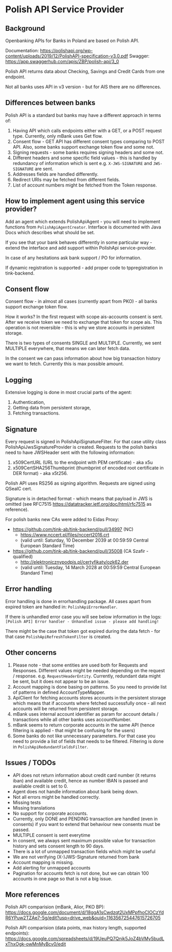 # Polish API Service Provider

## Background
Openbanking APIs for Banks in Poland are based on Polish API.

Documentation: https://polishapi.org/wp-content/uploads/2019/12/PolishAPI-specification-v3.0.pdf
Swagger: https://app.swaggerhub.com/apis/ZBP/polish-api/3_0

Polish API returns data about Checking, Savings and Credit Cards from one endpoint.

Not all banks uses API in v3 version - but for AIS there are no differences.

## Differences between banks

Polish API is a standard but banks may have a different approach in terms of:
 1. Having API which calls endpoints either with a GET, or a POST request type. Currently, only mBank uses Get flow.
 2. Consent flow - GET API has different consent types comparing to POST API. 
    Also, some banks support exchange token flow and some not. 
 3. Signing requests - some banks requires signing headers and some not.
 4. Different headers and some specific field values - this is handled by redundancy of information which is sent
    e.g. ```X-JWS-SIGNATURE``` and ```JWS-SIGNATURE``` are sent.
 5. Addresses fields are handled differently.
 6. Redirect URIs may be fetched from different fields.
 7. List of account numbers might be fetched from the Token response.
 
## How to implement agent using this service provider?

Add an agent which extends PolishApiAgent - you will need to implement functions from
```PolishApiAgentCreator```. Interface is documented with Java Docs which describes what should be set.

If you see that your bank behaves differently in some particular way - extend the interface and
add support within PolishApi service-provider.

In case of any hesitations ask bank support / PO for information.

If dynamic registration is supported - add proper code to tppregistration in tink-backend.

## Consent flow
Consent flow - in almost all cases (currently apart from PKO) - all banks support exchange token flow.

How it works?
In the first request with scope ais-accounts consent is sent. After we receive token
we need to exchange that token for scope ais. This operation is not reversible - this is
why we store accounts in persistent storage.

There is two types of consents SINGLE and MULTIPLE. Currently, we sent MULTIPLE everywhere,
that means we can later fetch data.

In the consent we can pass information about how big transaction history we want to fetch. 
Currently this is max possible amount.

## Logging
Extensive logging is done in most crucial parts of the agent:
 1. Authentication,
 2. Getting data from persistent storage,
 3. Fetching transactions.
 
## Signature
Every request is signed in PolishApiSignatureFilter. For that case utility class PolishApiJwsSignatureProvider is created.
Requests to the polish banks need to have JWSHeader sent with the following information:
 1. x509CertURL (URL to the endpoint with PEM certificate) - aka x5u
 2. x509CertSHA256Thumbprint (thumbprint of encoded root certificate in DER format) - aka x5t256.

Polish API uses RS256 as signing algorithm. Requests are signed using QSealC cert.

Signature is in detached format - which means that payload in JWS is omitted 
(see RFC7515 https://datatracker.ietf.org/doc/html/rfc7515 as reference).

For polish banks new CAs were added to Eidas Proxy:
* https://github.com/tink-ab/tink-backend/pull/34997 (NC)
  * https://www.nccert.pl/files/nccert2016.crt 
  * (valid until: Saturday, 10 December 2039 at 00:59:59 Central European Standard Time)
* https://github.com/tink-ab/tink-backend/pull/35008 (CA Szafir - qualified) 
  * http://elektronicznypodpis.pl/certyfikaty/ozk62.der 
  * (valid until: Tuesday, 14 March 2028 at 00:59:59 Central European Standard Time)


## Error handling
Error handling is done in errorhandling package. All cases apart from expired token are handled in:
```PolishApiErrorHandler```.

If there is unhandled error case you will see below information in the logs:
```[Polish API] Error handler - Unhandled issue - please add handling!```

There might be the case that token got expired during the data fetch - for that case ```PolishApiRefreshTokenFilter``` is created.

## Other concerns
1. Please note - that some entities are used both for Requests and Responses. Different values might be needed depending on
the request / response. e.g. ```RequestHeaderEntity```. Currently, redundant data might be sent, but it does not appear to be an issue.
2. Account mapping is done basing on patterns. So you need to provide list of patterns in defined AccountTypeMapper.  
3. ApiClient for fetching accounts stores accounts in the persistent storage which means that if
accounts where fetched successfully once - all next accounts will be returned from persistent storage.
4. mBank uses internal account identifier as param for account details / transactions while all other
banks uses accountNumber.
5. mBank seems to return corporate accounts in the same API (hence filtering is applied - that might be confusing for the users)
6. Some banks do not like unnecessary parameters. For that case you need to provide a list of fields that needs
to be filtered. Filtering is done in ```PolishApiRedundantFieldsFilter```.

## Issues / TODOs
 * API does not return information about credit card number (it returns iban) and available credit, hence as number IBAN is passed and available credit is set to 0.
 * Agent does not handle information about bank being down.
 * Not all errors might be handled correctly.
 * Missing tests
 * Missing translations
 * No support for corporate accounts.
 * Currently, only DONE and PENDING transaction are handled (even in consents) if you want to
 extend that behaviour new consents must be passed.
 * MULTIPLE consent is sent everytime
 * In consent, we always sent maximum possible value for transaction history and sets consent length to 90 days. 
 * There is a lot of unmapped transaction fields which might be useful
 * We are not verifying (X-)JWS-Signature returned from bank
 * Account mapping is missing.
 * Add alerting for unmapped accounts
 * Pagination for accounts fetch is not done, but we can obtain 100 accounts in one page so that is not a big issue.

## More references
Polish API comparision (mBank, Alior, PKO BP):
https://docs.google.com/document/d/18ggA1sCwdzqt2UxMPpfhoCIOCzYdR6YPuw2TZAe7-5g/edit?usp=drive_web&ouid=116356725447615726705

Polish API comparision (data points, max history length, supported endpoints):
https://docs.google.com/spreadsheets/d/19UeuPQ7Qnjk5JoZ4bVMy5budLxThxOgk-owMnMyBcv0/edit
